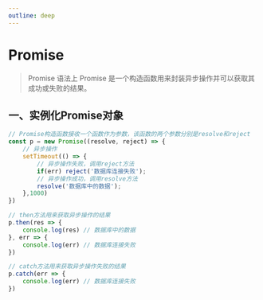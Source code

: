 ```yaml
---
outline: deep
---
```


# Promise

> Promise 语法上 Promise 是一个构造函数用来封装异步操作并可以获取其成功或失败的结果。

## 一、实例化Promise对象

```js
// Promise构造函数接收一个函数作为参数，该函数的两个参数分别是resolve和reject
const p = new Promise((resolve, reject) => {
    // 异步操作
    setTimeout(() => {
        // 异步操作失败，调用reject方法
        if(err) reject('数据库连接失败');
        // 异步操作成功，调用resolve方法
        resolve('数据库中的数据');
    },1000)
})

// then方法用来获取异步操作的结果
p.then(res => {
    console.log(res) // 数据库中的数据
}, err => {
    console.log(err) // 数据库连接失败
})

// catch方法用来获取异步操作失败的结果
p.catch(err => {
    console.log(err) // 数据库连接失败
})
```
